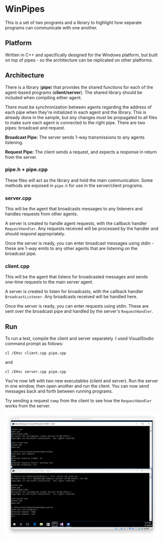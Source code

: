 # WinPipes
This is a set of two programs and a library to highlight how separate programs can communicate with one another.

## Platform
Written in C++ and specifically designed for the Windows platform, but built on top of pipes - so the architecture can be replicated on other platforms.

## Architecture
There is a library (**pipe**) that provides the shared functions for each of the agent-based programs (**client/server**). The shared library should be included when compiling either agent. 

There must be synchronization between agents regarding the address of each pipe when they're initialized in each agent and the library. This is already done in the sample, but any changes must be propagated to all files to make sure each agent is connected to the right pipe. There are two pipes: broadcast and request. 

**Broadcast Pipe:** The server sends 1-way transmissions to any agents listening.

**Request Pipe:** The client sends a request, and expects a response in return from the server.

### pipe.h + pipe.cpp
These files will act as the library and hold the main communication. Some methods are exposed in `pipe.h` for use in the server/client programs.

### server.cpp
This will be the agent that broadcasts messages to any listeners and handles requests from other agents. 

A server is created to handle agent requests, with the callback handler `RequestHandler`. Any requests received will be processed by the handler and should respond appropriately.

Once the server is ready, you can enter broadcast messages using stdin - these are 1-way emits to any other agents that are listening on the broadcast pipe. 

### client.cpp
This will be the agent that listens for broadcasted messages and sends one-time requests to the main server agent. 

A server is created to listen for broadcasts, with the callback handler `BroadcastListener`. Any broadcasts received will be handled here.

Once the server is ready, you can enter requests using stdin. These are sent over the broadcast pipe and handled by the server's `RequestHandler`. 


## Run
To run a test, compile the client and server separately. I used VisualStudio command prompt as follows:

	cl /EHsc client.cpp pipe.cpp

and 

	cl /EHsc server.cpp pipe.cpp

You're now left with two new executables (client and server). Run the server in one window, then open another and run the client. You can now send messages back and forth between running programs. 

Try sending a request `temp` from the client to see how the `RequestHandler` works from the server. 

![terminals](readme_img/terminals.png)
